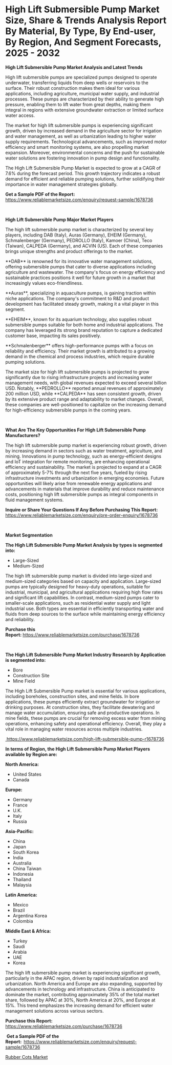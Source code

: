 <p><h1>High Lift Submersible Pump Market Size, Share & Trends Analysis Report By Material, By Type, By End-user, By Region, And Segment Forecasts, 2025 - 2032</h1></p><p><strong>High Lift Submersible Pump Market Analysis and Latest Trends</strong></p>
<p><p>High lift submersible pumps are specialized pumps designed to operate underwater, transferring liquids from deep wells or reservoirs to the surface. Their robust construction makes them ideal for various applications, including agriculture, municipal water supply, and industrial processes. These pumps are characterized by their ability to generate high pressure, enabling them to lift water from great depths, making them integral in regions with extensive groundwater extraction or limited surface water access.</p><p>The market for high lift submersible pumps is experiencing significant growth, driven by increased demand in the agriculture sector for irrigation and water management, as well as urbanization leading to higher water supply requirements. Technological advancements, such as improved motor efficiency and smart monitoring systems, are also propelling market expansion. Moreover, environmental concerns and the push for sustainable water solutions are fostering innovation in pump design and functionality.</p><p>The High Lift Submersible Pump Market is expected to grow at a CAGR of 7.6% during the forecast period. This growth trajectory indicates a robust demand for efficient and reliable pumping solutions, further solidifying their importance in water management strategies globally.</p></p>
<p><strong>Get a Sample PDF of the Report:&nbsp;</strong> <a href="https://www.reliablemarketsize.com/enquiry/request-sample/1678736?utm_campaign=2936&utm_medium=2&utm_source=Github&utm_content=ia&utm_term=24032025&utm_id=high-lift-submersible-pump">https://www.reliablemarketsize.com/enquiry/request-sample/1678736</a></p>
<p>&nbsp;</p>
<p><strong>High Lift Submersible Pump Major Market Players</strong></p>
<p><p>The high lift submersible pump market is characterized by several key players, including DAB (Italy), Auras (Germany), EHEIM (Germany), Schmalenberger (Germany), PEDROLLO (Italy), Kamoer (China), Teco (Taiwan), CALPEDA (Germany), and ACVIN (US). Each of these companies brings unique strengths and product offerings to the market.</p><p>**DAB** is renowned for its innovative water management solutions, offering submersible pumps that cater to diverse applications including agriculture and wastewater. The company's focus on energy efficiency and sustainable practices positions it well for future growth in a market that increasingly values eco-friendliness.</p><p>**Auras**, specializing in aquaculture pumps, is gaining traction within niche applications. The company's commitment to R&D and product development has facilitated steady growth, making it a vital player in this segment.</p><p>**EHEIM**, known for its aquarium technology, also supplies robust submersible pumps suitable for both home and industrial applications. The company has leveraged its strong brand reputation to capture a dedicated customer base, impacting its sales positively.</p><p>**Schmalenberger** offers high-performance pumps with a focus on reliability and efficiency. Their market growth is attributed to a growing demand in the chemical and process industries, which require durable pumping solutions.</p><p>The market size for high lift submersible pumps is projected to grow significantly due to rising infrastructure projects and increasing water management needs, with global revenues expected to exceed several billion USD. Notably, **PEDROLLO** reported annual revenues of approximately 200 million USD, while **CALPEDA** has seen consistent growth, driven by its extensive product range and adaptability to market changes. Overall, these companies are well-positioned to capitalize on the increasing demand for high-efficiency submersible pumps in the coming years.</p></p>
<p>&nbsp;</p>
<p><strong>What Are The Key Opportunities For High Lift Submersible Pump Manufacturers?</strong></p>
<p><p>The high lift submersible pump market is experiencing robust growth, driven by increasing demand in sectors such as water treatment, agriculture, and mining. Innovations in pump technology, such as energy-efficient designs and IoT integration for remote monitoring, are enhancing operational efficiency and sustainability. The market is projected to expand at a CAGR of approximately 5-7% through the next five years, fueled by rising infrastructure investments and urbanization in emerging economies. Future opportunities will likely arise from renewable energy applications and advancements in materials that improve durability and reduce maintenance costs, positioning high lift submersible pumps as integral components in fluid management systems.</p></p>
<p><strong>Inquire or Share Your Questions If Any Before Purchasing This Report:</strong> <a href="https://www.reliablemarketsize.com/enquiry/pre-order-enquiry/1678736?utm_campaign=2936&utm_medium=2&utm_source=Github&utm_content=ia&utm_term=24032025&utm_id=high-lift-submersible-pump">https://www.reliablemarketsize.com/enquiry/pre-order-enquiry/1678736</a></p>
<p>&nbsp;</p>
<p><strong>Market Segmentation</strong></p>
<p><strong>The High Lift Submersible Pump Market Analysis by types is segmented into:</strong></p>
<p><ul><li>Large-Sized</li><li>Medium-Sized</li></ul></p>
<p><p>The high lift submersible pump market is divided into large-sized and medium-sized categories based on capacity and application. Large-sized pumps are typically designed for heavy-duty operations, suitable for industrial, municipal, and agricultural applications requiring high flow rates and significant lift capabilities. In contrast, medium-sized pumps cater to smaller-scale applications, such as residential water supply and light industrial use. Both types are essential in efficiently transporting water and fluids from deep sources to the surface while maintaining energy efficiency and reliability.</p></p>
<p><strong>Purchase this Report:&nbsp;</strong><a href="https://www.reliablemarketsize.com/purchase/1678736?utm_campaign=2936&utm_medium=2&utm_source=Github&utm_content=ia&utm_term=24032025&utm_id=high-lift-submersible-pump">https://www.reliablemarketsize.com/purchase/1678736</a></p>
<p>&nbsp;</p>
<p><strong>The High Lift Submersible Pump Market Industry Research by Application is segmented into:</strong></p>
<p><ul><li>Bore</li><li>Construction Site</li><li>Mine Field</li></ul></p>
<p><p>The High Lift Submersible Pump market is essential for various applications, including boreholes, construction sites, and mine fields. In bore applications, these pumps efficiently extract groundwater for irrigation or drinking purposes. At construction sites, they facilitate dewatering and manage water accumulation, ensuring safe and productive operations. In mine fields, these pumps are crucial for removing excess water from mining operations, enhancing safety and operational efficiency. Overall, they play a vital role in managing water resources across multiple industries.</p></p>
<p><a href="https://www.reliablemarketsize.com/high-lift-submersible-pump-r1678736?utm_campaign=2936&utm_medium=2&utm_source=Github&utm_content=ia&utm_term=24032025&utm_id=high-lift-submersible-pump">&nbsp;https://www.reliablemarketsize.com/high-lift-submersible-pump-r1678736</a></p>
<p><strong>In terms of Region, the High Lift Submersible Pump Market Players available by Region are:</strong></p>
<p>
    <p> <strong> North America: </strong>
        <ul>
            <li>United States</li>
            <li>Canada</li>
        </ul>
        </p> 
    <p> <strong> Europe: </strong>
        <ul>
            <li>Germany</li>
            <li>France</li>
            <li>U.K.</li>
            <li>Italy</li>
            <li>Russia</li>
        </ul>
        </p> 
    <p> <strong> Asia-Pacific: </strong>
        <ul>
            <li>China</li>
            <li>Japan</li>
            <li>South Korea</li>
            <li>India</li>
            <li>Australia</li>
            <li>China Taiwan</li>
            <li>Indonesia</li>
            <li>Thailand</li>
            <li>Malaysia</li>
        </ul>
        </p> 
    <p> <strong> Latin America: </strong>
        <ul>
            <li>Mexico</li>
            <li>Brazil</li>
            <li>Argentina Korea</li>
            <li>Colombia</li>
        </ul>
        </p> 
    <p> <strong> Middle East & Africa: </strong>
        <ul>
            <li>Turkey</li>
            <li>Saudi</li>
            <li>Arabia</li>
            <li>UAE</li>
            <li>Korea</li>
        </ul>
    </p>
    </p>
<p><p>The high lift submersible pump market is experiencing significant growth, particularly in the APAC region, driven by rapid industrialization and urbanization. North America and Europe are also expanding, supported by advancements in technology and infrastructure. China is anticipated to dominate the market, contributing approximately 35% of the total market share, followed by APAC at 30%, North America at 20%, and Europe at 15%. This trend emphasizes the increasing demand for efficient water management solutions across various sectors.</p></p>
<p><strong>Purchase this Report: </strong><a href="https://www.reliablemarketsize.com/purchase/1678736?utm_campaign=2936&utm_medium=2&utm_source=Github&utm_content=ia&utm_term=24032025&utm_id=high-lift-submersible-pump">https://www.reliablemarketsize.com/purchase/1678736</a></p>
<p>&nbsp;<strong>Get a Sample PDF of the Report:&nbsp;&nbsp;</strong><a href="https://www.reliablemarketsize.com/enquiry/request-sample/1678736?utm_campaign=2936&utm_medium=2&utm_source=Github&utm_content=ia&utm_term=24032025&utm_id=high-lift-submersible-pump">https://www.reliablemarketsize.com/enquiry/request-sample/1678736</a></p>
<p><strong></strong></p>
<p><p><a href="https://github.com/haaszgettre6/Market-Research-Report-List-1/blob/main/rubber-cots-market.md?utm_campaign=2936&utm_medium=2&utm_source=Github&utm_content=ia&utm_term=24032025&utm_id=high-lift-submersible-pump">Rubber Cots Market</a></p></p>